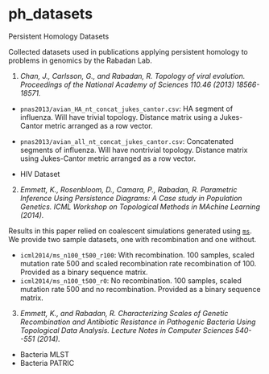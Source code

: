 # ph_datasets
Persistent Homology Datasets

Collected datasets used in publications applying persistent homology to problems in genomics by the Rabadan Lab.

1. _Chan, J., Carlsson, G., and Rabadan, R. Topology of viral evolution. Proceedings of the National Academy of Sciences 110.46 (2013) 18566-18571._

* `pnas2013/avian_HA_nt_concat_jukes_cantor.csv`: HA segment of influenza. Will have trivial topology. Distance matrix using a Jukes-Cantor metric arranged as a row vector.
* `pnas2013/avian_all_nt_concat_jukes_cantor.csv`: Concatenated segments of influenza. Will have nontrivial topology. Distance matrix using Jukes-Cantor metric arranged as a row vector.

* HIV Dataset

2. _Emmett, K., Rosenbloom, D., Camara, P., Rabadan, R. Parametric Inference Using Persistence Diagrams: A Case study in Population Genetics. ICML Workshop on Topological Methods in MAchine Learning (2014)._

Results in this paper relied on coalescent simulations generated using [`ms`](http://home.uchicago.edu/rhudson1/source/mksamples.html).
We provide two sample datasets, one with recombination and one without.

* `icml2014/ms_n100_t500_r100`: With recombination. 100 samples, scaled mutation rate 500 and scaled recombination rate recombination of 100. Provided as a binary sequence matrix.
* `icml2014/ms_n100_t500_r0`: No recombination. 100 samples, scaled mutation rate 500 and no recombination. Provided as a binary sequence matrix.

3. _Emmett, K., and Rabadan, R. Characterizing Scales of Genetic Recombination and Antibiotic Resistance in Pathogenic Bacteria Using Topological Data Analysis. Lecture Notes in Computer Sciences 540--551 (2014)._

* Bacteria MLST
* Bacteria PATRIC 
